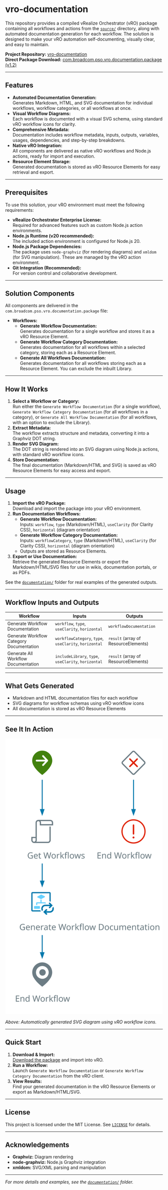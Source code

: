 # vro-documentation

This repository provides a compiled vRealize Orchestrator (vRO) package containing all workflows and actions from the [`source/`](source/) directory, along with automated documentation generation for each workflow. The solution is designed to make your vRO automation self-documenting, visually clear, and easy to maintain.

**Project Repository:** [vro-documentation](https://github.com/RoinGrindwald/vro-documentation)  
**Direct Package Download:** [com.broadcom.pso.vro.documentation.package (v1.2)](https://github.com/RoinGrindwald/vro-documentation/releases/download/v1.2/com.broadcom.pso.vro.documentation.package)

---

## Features

- **Automated Documentation Generation:**  
  Generates Markdown, HTML, and SVG documentation for individual workflows, workflow categories, or all workflows at once.
- **Visual Workflow Diagrams:**  
  Each workflow is documented with a visual SVG schema, using standard vRO workflow icons for clarity.
- **Comprehensive Metadata:**  
  Documentation includes workflow metadata, inputs, outputs, variables, usages, dependencies, and step-by-step breakdowns.
- **Native vRO Integration:**  
  All components are delivered as native vRO workflows and Node.js actions, ready for import and execution.
- **Resource Element Storage:**  
  Generated documentation is stored as vRO Resource Elements for easy retrieval and export.

---

## Prerequisites

To use this solution, your vRO environment must meet the following requirements:

- **vRealize Orchestrator Enterprise License:**  
  Required for advanced features such as custom Node.js action environments.
- **Node.js Runtime (v20 recommended):**  
  The included action environment is configured for Node.js 20.
- **Node.js Package Dependencies:**  
  The package uses `node-graphviz` (for rendering diagrams) and `xmldom` (for SVG manipulation). These are managed by the vRO action environment.
- **Git Integration (Recommended):**  
  For version control and collaborative development.

---

## Solution Components

All components are delivered in the `com.broadcom.pso.vro.documentation.package` file:

- **Workflows:**
  - **Generate Workflow Documentation:**  
    Generates documentation for a single workflow and stores it as a vRO Resource Element.
  - **Generate Workflow Category Documentation:**  
    Generates documentation for all workflows within a selected category, storing each as a Resource Element.
  - **Generate All Workflows Documentation:**  
    Generates documentation for all workflows storing each as a Resource Element. You can exclude the inbuilt Library.

---

## How It Works

1. **Select a Workflow or Category:**  
   Run either the `Generate Workflow Documentation` (for a single workflow), `Generate Workflow Category Documentation` (for all workflows in a category), or `Generate All Workflow Documentation` (for all workflows, with an option to exclude the Library).
2. **Extract Metadata:**  
   The workflow extracts structure and metadata, converting it into a Graphviz DOT string.
3. **Render SVG Diagram:**  
   The DOT string is rendered into an SVG diagram using Node.js actions, with standard vRO workflow icons.
4. **Store Documentation:**  
   The final documentation (Markdown/HTML and SVG) is saved as vRO Resource Elements for easy access and export.

---

## Usage

1. **Import the vRO Package:**  
   Download and import the package into your vRO environment.
2. **Run Documentation Workflows:**  
   - **Generate Workflow Documentation:**  
     Inputs: `workflow`, `type` (Markdown/HTML), `useClarity` (for Clarity CSS), `horizontal` (diagram orientation)
   - **Generate Workflow Category Documentation:**  
     Inputs: `workflowCategory`, `type` (Markdown/HTML), `useClarity` (for Clarity CSS), `horizontal` (diagram orientation)
   - Outputs are stored as Resource Elements.
3. **Export or Use Documentation:**  
   Retrieve the generated Resource Elements or export the Markdown/HTML/SVG files for use in wikis, documentation portals, or as PDFs.

See the [`documentation/`](documentation/) folder for real examples of the generated outputs.

---

## Workflow Inputs and Outputs

| Workflow                         | Inputs                                         | Outputs                          |
|-----------------------------------|------------------------------------------------|-----------------------------------|
| Generate Workflow Documentation   | `workflow`, `type`, `useClarity`, `horizontal` | `workflowDocumentation`           |
| Generate Workflow Category Documentation | `workflowCategory`, `type`, `useClarity`, `horizontal` | `result` (array of ResourceElements) |
| Generate All Workflow Documentation | `includeLibrary`, `type`, `useClarity`, `horizontal` | `result` (array of ResourceElements) |

---

## What Gets Generated

- Markdown and HTML documentation files for each workflow
- SVG diagrams for workflow schemas using vRO workflow icons
- All documentation is stored as vRO Resource Elements

---

## See It In Action

![Example SVG Diagram](documentation/Generate_Workflow_Category_Documentation.svg)

*Above: Automatically generated SVG diagram using vRO workflow icons.*

---

## Quick Start

1. **Download & Import:**  
   [Download the package](https://github.com/RoinGrindwald/vro-documentation/releases/download/v1.2/com.broadcom.pso.vro.documentation.package) and import into vRO.
2. **Run a Workflow:**  
   Launch `Generate Workflow Documentation` or `Generate Workflow Category Documentation` from the vRO client.
3. **View Results:**  
   Find your generated documentation in the vRO Resource Elements or export as Markdown/HTML/SVG.

---

## License

This project is licensed under the MIT License. See [`LICENSE`](LICENSE) for details.

---

## Acknowledgements

- **Graphviz:** Diagram rendering
- **node-graphviz:** Node.js Graphviz integration
- **xmldom:** SVG/XML parsing and manipulation

---

*For more details and examples, see the [`documentation/`](documentation/) folder.*